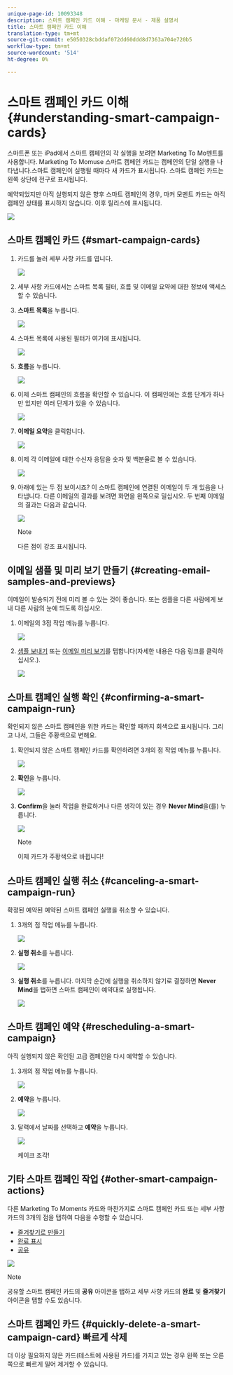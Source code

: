 ```yaml
---
unique-page-id: 10093348
description: 스마트 캠페인 카드 이해 - 마케팅 문서 - 제품 설명서
title: 스마트 캠페인 카드 이해
translation-type: tm+mt
source-git-commit: e5050328cbddaf072dd60ddd8d7363a704e720b5
workflow-type: tm+mt
source-wordcount: '514'
ht-degree: 0%

---
```



# 스마트 캠페인 카드 이해 {#understanding-smart-campaign-cards}

스마트폰 또는 iPad에서 스마트 캠페인의 각 실행을 보려면 Marketing To Mo멘트를 사용합니다. Marketing To Momuse 스마트 캠페인 카드는 캠페인의 단일 실행을 나타냅니다.스마트 캠페인이 실행될 때마다 새 카드가 표시됩니다. 스마트 캠페인 카드는 왼쪽 상단에 전구로 표시됩니다.

예약되었지만 아직 실행되지 않은 향후 스마트 캠페인의 경우, 마커 모멘트 카드는 아직 캠페인 상태를 표시하지 않습니다. 이후 릴리스에 표시됩니다.

![](assets/image2015-9-23-10-3a1-3a5.png)

## 스마트 캠페인 카드 {#smart-campaign-cards}

1. 카드를 눌러 세부 사항 카드를 엽니다.

   ![](assets/image2015-9-21-11-3a7-3a52.png)

1. 세부 사항 카드에서는 스마트 목록 필터, 흐름 및 이메일 요약에 대한 정보에 액세스할 수 있습니다.

1. **스마트 목록**&#x200B;을 누릅니다.

   ![](assets/image2015-9-21-13-3a31-3a49.png)

1. 스마트 목록에 사용된 필터가 여기에 표시됩니다.

   ![](assets/image2015-9-21-13-3a35-3a29.png)

1. **흐름**&#x200B;을 누릅니다.

   ![](assets/image2015-9-21-13-3a37-3a20.png)

1. 이제 스마트 캠페인의 흐름을 확인할 수 있습니다. 이 캠페인에는 흐름 단계가 하나만 있지만 여러 단계가 있을 수 있습니다.

   ![](assets/image2015-9-22-15-3a8-3a12.png)

1. **이메일 요약**&#x200B;을 클릭합니다.

   ![](assets/image2015-9-21-13-3a51-3a7.png)

1. 이제 각 이메일에 대한 수신자 응답을 숫자 및 백분율로 볼 수 있습니다.

   ![](assets/image2015-9-21-13-3a59-3a29.png)

1. 아래에 있는 두 점 보이시죠? 이 스마트 캠페인에 연결된 이메일이 두 개 있음을 나타냅니다. 다른 이메일의 결과를 보려면 화면을 왼쪽으로 밀십시오. 두 번째 이메일의 결과는 다음과 같습니다.

   ![](assets/image2015-9-21-14-3a4-3a51.png)

   >[!NOTE]
   >
   >다른 점이 강조 표시됩니다.

## 이메일 샘플 및 미리 보기 만들기 {#creating-email-samples-and-previews}

이메일이 발송되기 전에 미리 볼 수 있는 것이 좋습니다. 또는 샘플을 다른 사람에게 보내 다른 사람의 눈에 띄도록 하십시오.

1. 이메일의 3점 작업 메뉴를 누릅니다.

   ![](assets/image2015-9-22-14-3a54-3a12.png)

1. [샘플 보내기](/help/marketo/product-docs/core-marketo-concepts/mobile-apps/marketo-moments/working-with-moments/sending-a-sample.md) 또는 [이메일 미리 보기](/help/marketo/product-docs/core-marketo-concepts/mobile-apps/marketo-moments/working-with-moments/previewing-an-email.md)를 탭합니다(자세한 내용은 다음 링크를 클릭하십시오.).

   ![](assets/image2015-9-22-14-3a52-3a11.png)

## 스마트 캠페인 실행 확인 {#confirming-a-smart-campaign-run}

확인되지 않은 스마트 캠페인을 위한 카드는 확인할 때까지 회색으로 표시됩니다. 그리고 나서, 그들은 주황색으로 변해요.

1. 확인되지 않은 스마트 캠페인 카드를 확인하려면 3개의 점 작업 메뉴를 누릅니다.

   ![](assets/image2015-9-23-10-3a43-3a23.png)

1. **확인**&#x200B;을 누릅니다.

   ![](assets/image2015-9-23-10-3a45-3a51.png)

1. **Confirm**&#x200B;을 눌러 작업을 완료하거나 다른 생각이 있는 경우 **Never Mind**&#x200B;을(를) 누릅니다.

   ![](assets/image2015-9-23-10-3a47-3a28.png)

   >[!NOTE]
   >
   >이제 카드가 주황색으로 바뀝니다!

## 스마트 캠페인 실행 취소 {#canceling-a-smart-campaign-run}

확정된 예약된 예약된 스마트 캠페인 실행을 취소할 수 있습니다.

1. 3개의 점 작업 메뉴를 누릅니다.

   ![](assets/image2015-9-22-14-3a34-3a14.png)

1. **실행 취소**&#x200B;를 누릅니다.

   ![](assets/image2015-9-22-14-3a35-3a33.png)

1. **실행 취소**&#x200B;를 누릅니다. 마지막 순간에 실행을 취소하지 않기로 결정하면 **Never Mind**&#x200B;을 탭하면 스마트 캠페인이 예약대로 실행됩니다.

   ![](assets/image2015-9-22-14-3a41-3a26.png)

## 스마트 캠페인 예약 {#rescheduling-a-smart-campaign}

아직 실행되지 않은 확인된 고급 캠페인을 다시 예약할 수 있습니다.

1. 3개의 점 작업 메뉴를 누릅니다.

   ![](assets/image2015-9-22-14-3a11-3a25.png)

1. **예약**&#x200B;을 누릅니다.

   ![](assets/image2015-9-22-14-3a13-3a25.png)

1. 달력에서 날짜를 선택하고 **예약**&#x200B;을 누릅니다.

   ![](assets/image2015-9-22-14-3a16-3a56.png)

   케이크 조각!

## 기타 스마트 캠페인 작업 {#other-smart-campaign-actions}

다른 Marketing To Moments 카드와 마찬가지로 스마트 캠페인 카드 또는 세부 사항 카드의 3개의 점을 탭하여 다음을 수행할 수 있습니다.

* [즐겨찾기로 만들기](/help/marketo/product-docs/core-marketo-concepts/mobile-apps/marketo-moments/working-with-moments/creating-a-favorite.md)
* [완료 표시](/help/marketo/product-docs/core-marketo-concepts/mobile-apps/marketo-moments/working-with-moments/marking-it-done.md)
* [공유](/help/marketo/product-docs/core-marketo-concepts/mobile-apps/marketo-moments/working-with-moments/sharing-a-moment.md)

![](assets/image2015-9-21-14-3a38-3a19.png)

>[!NOTE]
>
>공유할 스마트 캠페인 카드의 **공유** 아이콘을 탭하고 세부 사항 카드의 **완료** 및 **즐겨찾기** 아이콘을 탭할 수도 있습니다.

## 스마트 캠페인 카드 {#quickly-delete-a-smart-campaign-card} 빠르게 삭제

더 이상 필요하지 않은 카드(테스트에 사용된 카드)를 가지고 있는 경우 왼쪽 또는 오른쪽으로 빠르게 밀어 제거할 수 있습니다.
